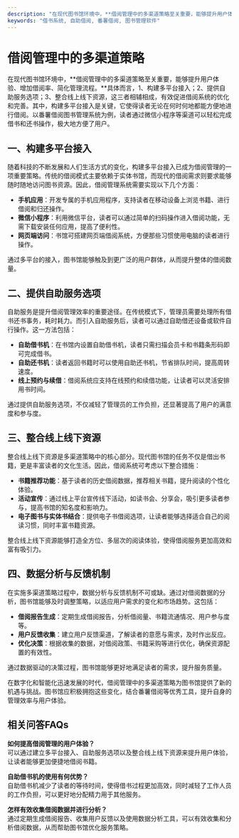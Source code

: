 ```yaml
---
description: "在现代图书馆环境中，**借阅管理中的多渠道策略至关重要，能够提升用户体验、增加借阅率、简化管理流程。**具体而言，1、构建多平台接入；2、提供自助服务选项；3、整合线上线下资源，这三者相辅相成，有效促进借阅系统的优化和完善。其中，构建多平台接入是关键，它使得读者无论在何时何地都能方便地进行借阅。以番薯借阅图书管理系统为例，读者通过微信小程序等渠道可以轻松完成借书和还书操作，极大地方便了用户。"
keywords: "借书系统, 自助借阅, 番薯借阅, 图书管理软件"
---
```

# 借阅管理中的多渠道策略

在现代图书馆环境中，**借阅管理中的多渠道策略至关重要，能够提升用户体验、增加借阅率、简化管理流程。**具体而言，1、构建多平台接入；2、提供自助服务选项；3、整合线上线下资源，这三者相辅相成，有效促进借阅系统的优化和完善。其中，构建多平台接入是关键，它使得读者无论在何时何地都能方便地进行借阅。以番薯借阅图书管理系统为例，读者通过微信小程序等渠道可以轻松完成借书和还书操作，极大地方便了用户。

## 一、构建多平台接入

随着科技的不断发展和人们生活方式的变化，构建多平台接入已成为借阅管理的一项重要策略。传统的借阅模式主要依赖于实体书馆，而现代的借阅需求则要求能够随时随地访问图书资源。因此，借阅管理系统需要实现以下几个方面：

- **手机应用**：开发专属的手机应用程序，支持读者在移动设备上浏览书籍、进行借阅和归还操作。
- **微信小程序**：利用微信平台，读者可以通过简单的扫码操作进入借阅功能，无需下载安装任何应用，提高了便利性。
- **网页端访问**：书馆可搭建网页端借阅系统，方便那些习惯使用电脑的读者进行操作。

通过多平台的接入，图书馆能够触及到更广泛的用户群体，从而提升整体的借阅数量。

## 二、提供自助服务选项

自助服务是提升借阅管理效率的重要途径。在传统模式下，管理员需要处理所有借书还书事务，耗时耗力。而引入自助服务后，读者可以通过自助借还设备或软件自行操作。这一方法包括：

- **自助借书机**：在书馆内设置自助借书机，读者只需扫描会员卡和书籍条形码即可完成借书。
- **自助还书机**：读者返回书籍时可以使用自助还书机，节省排队时间，提高周转速度。
- **线上预约与续借**：借阅系统应支持在线预约和续借功能，让读者可以灵活安排用书时间。

通过提供自助服务选项，不仅减轻了管理员的工作负担，还显著提高了用户的满意度和参与度。

## 三、整合线上线下资源

整合线上线下资源是多渠道策略中的核心部分。现代图书馆的任务不仅是借出书籍，更是丰富读者的文化生活。因此，借阅系统可考虑以下整合措施：

- **书籍推荐功能**：基于读者的历史借阅数据，推荐相关书籍，提升阅读的个性化体验。
- **活动宣传**：通过线上平台宣传线下活动，如读书会、分享会，吸引更多读者参与，提高书馆的知名度和影响力。
- **电子图书与实体书结合**：提供电子书借阅选项，让读者能够选择适合自己的阅读习惯，同时丰富书籍资源。

整合线上线下资源能够打造全方位、多层次的阅读体验，使得借阅服务更加高效和富有吸引力。

## 四、数据分析与反馈机制

在实施多渠道策略过程中，数据分析与反馈机制不可或缺。通过对借阅数据的分析，图书馆能够及时调整策略，以适应用户需求的变化和市场趋势。这包括：

- **借阅报告生成**：定期生成借阅报告，分析借阅量、书籍流通情况、用户参与度等。
- **用户反馈收集**：建立用户反馈渠道，了解读者的意愿与需求，及时作出反应。
- **优化决策**：根据收集的数据，对借阅政策、书籍采购等进行优化，确保资源配置的有效性。

通过数据驱动的决策过程，图书馆能够更好地满足读者的需求，提升服务质量。

在数字化和智能化迅速发展的时代，借阅管理中的多渠道策略为图书馆提供了新的机遇与挑战。图书馆应积极拥抱这些变化，结合番薯借阅等优秀工具，提升自身的管理效率与用户体验。

## 相关问答FAQs

**如何提高借阅管理的用户体验？**  
可以通过建立多平台接入、自助服务选项以及整合线上线下资源来提升用户体验，让读者能够更加便捷地借阅书籍。

**自助借书机的使用有何优势？**  
自助借书机减少了读者的等待时间，使得借书过程更加高效，同时减轻了工作人员的工作负担，可以更好地分配精力用于其他服务。

**怎样有效收集借阅数据并进行分析？**  
通过定期生成借阅报告、收集用户反馈以及使用数据分析工具，可以有效收集和分析借阅数据，从而帮助图书馆优化服务策略。
